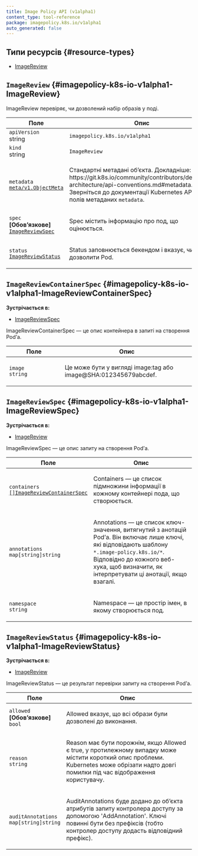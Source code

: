 ```yaml
---
title: Image Policy API (v1alpha1)
content_type: tool-reference
package: imagepolicy.k8s.io/v1alpha1
auto_generated: false
---
```


## Типи ресурсів {#resource-types}

- [ImageReview](#imagepolicy-k8s-io-v1alpha1-ImageReview)

## `ImageReview` {#imagepolicy-k8s-io-v1alpha1-ImageReview}

ImageReview перевіряє, чи дозволений набір образів у поді.

<table class="table">
    <thead><tr><th width="30%">Поле</th><th>Опис</th></tr></thead>
    <tbody>
        <tr>
            <td><code>apiVersion</code><br/>string</td>
            <td><code>imagepolicy.k8s.io/v1alpha1</code></td>
        </tr>
        <tr>
            <td><code>kind</code><br/>string</td>
            <td><code>ImageReview</code></td>
        </tr>
        <tr>
            <td><code>metadata</code><br/>
                <a href="https://kubernetes.io/docs/reference/generated/kubernetes-api/v1.30/#objectmeta-v1-meta"><code>meta/v1.ObjectMeta</code></a>
            </td>
            <td><p>Стандартні метадані обʼєкта. Докладніше: https://git.k8s.io/community/contributors/devel/sig-architecture/api-conventions.md#metadata. Зверніться до документації Kubernetes API для полів метаданих <code>metadata</code>.</p></td>
        </tr>
        <tr>
            <td><code>spec</code> <b>[Обовʼязкове]</b><br/>
                <a href="#imagepolicy-k8s-io-v1alpha1-ImageReviewSpec"><code>ImageReviewSpec</code></a>
            </td>
            <td><p>Spec містить інформацію про под, що оцінюється.</p></td>
        </tr>
        <tr>
            <td><code>status</code><br/>
                <a href="#imagepolicy-k8s-io-v1alpha1-ImageReviewStatus"><code>ImageReviewStatus</code></a>
            </td>
            <td><p>Status заповнюється бекендом і вказує, чи слід дозволити Pod.</p></td>
        </tr>
    </tbody>
</table>

## `ImageReviewContainerSpec` {#imagepolicy-k8s-io-v1alpha1-ImageReviewContainerSpec}

**Зустрічається в:**

- [ImageReviewSpec](#imagepolicy-k8s-io-v1alpha1-ImageReviewSpec)

ImageReviewContainerSpec — це опис контейнера в запиті на створення Podʼа.</p>

<table class="table">
    <thead><tr><th width="30%">Поле</th><th>Опис</th></tr></thead>
    <tbody>
        <tr>
            <td><code>image</code><br/>
                <code>string</code>
            </td>
            <td><p>Це може бути у вигляді image:tag або image@SHA:012345679abcdef.</p></td>
        </tr>
    </tbody>
</table>

## `ImageReviewSpec` {#imagepolicy-k8s-io-v1alpha1-ImageReviewSpec}

**Зустрічається в:**

- [ImageReview](#imagepolicy-k8s-io-v1alpha1-ImageReview)

ImageReviewSpec — це опис запиту на створення Podʼа.</p>

<table class="table">
    <thead><tr><th width="30%">Поле</th><th>Опис</th></tr></thead>
    <tbody>
        <tr>
            <td><code>containers</code><br/>
                <a href="#imagepolicy-k8s-io-v1alpha1-ImageReviewContainerSpec"><code>[]ImageReviewContainerSpec</code></a>
            </td>
            <td><p>Containers — це список підмножини інформації в кожному контейнері пода, що створюється.</p></td>
        </tr>
        <tr>
            <td><code>annotations</code><br/>
                <code>map[string]string</code>
            </td>
            <td><p>Annotations — це список ключ-значення, витягнутий з анотацій Podʼа. Він включає лише ключі, які відповідають шаблону <code>*.image-policy.k8s.io/*</code>. Відповідно до кожного веб-хука, щоб визначити, як інтерпретувати ці анотації, якщо взагалі.</p></td>
        </tr>
        <tr>
            <td><code>namespace</code><br/>
                <code>string</code>
            </td>
            <td><p>Namespace — це простір імен, в якому створюється под.</p></td>
        </tr>
    </tbody>
</table>

## `ImageReviewStatus` {#imagepolicy-k8s-io-v1alpha1-ImageReviewStatus}

**Зустрічається в:**

- [ImageReview](#imagepolicy-k8s-io-v1alpha1-ImageReview)

ImageReviewStatus — це результат перевірки запиту на створення Podʼа.</p>

<table class="table">
    <thead><tr><th width="30%">Поле</th><th>Опис</th></tr></thead>
    <tbody>
        <tr>
            <td><code>allowed</code> <b>[Обовʼязкове]</b><br/>
                <code>bool</code>
            </td>
            <td><p>Allowed вказує, що всі образи були дозволені до виконання.</p></td>
        </tr>
        <tr>
            <td><code>reason</code><br/>
                <code>string</code>
            </td>
            <td><p>Reason має бути порожнім, якщо Allowed є true, у протилежному випадку може містити короткий опис проблеми. Kubernetes може обрізати надто довгі помилки під час відображення користувачу.</p></td>
        </tr>
        <tr>
            <td><code>auditAnnotations</code><br/>
                <code>map[string]string</code>
            </td>
            <td><p>AuditAnnotations буде додано до обʼєкта атрибутів запиту контролера доступу за допомогою 'AddAnnotation'. Ключі повинні бути без префіксів (тобто контролер доступу додасть відповідний префікс).</p></td>
        </tr>
    </tbody>
</table>
